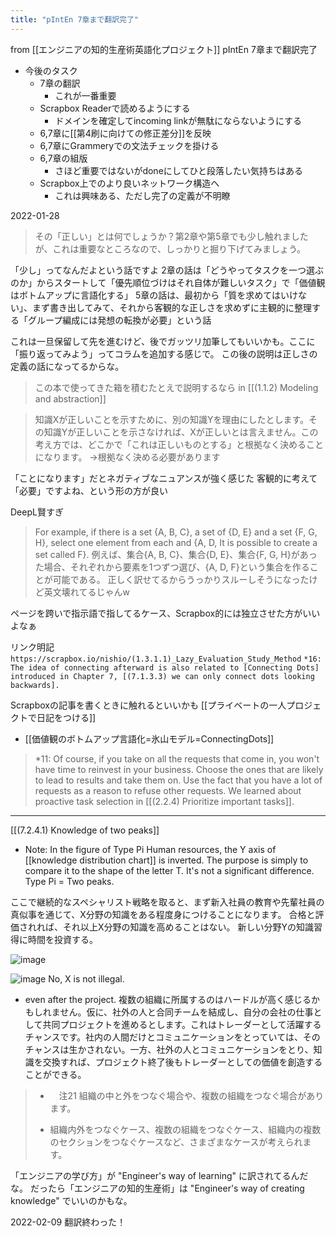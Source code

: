 ```yaml
---
title: "pIntEn 7章まで翻訳完了"
---
```


from [[エンジニアの知的生産術英語化プロジェクト]]
pIntEn 7章まで翻訳完了
- 今後のタスク
    - 7章の翻訳
        - これが一番重要
    - Scrapbox Readerで読めるようにする
        - ドメインを確定してincoming linkが無駄にならないようにする
    - 6,7章に[[第4刷に向けての修正差分]]を反映
    - 6,7章にGrammeryでの文法チェックを掛ける
    - 6,7章の組版
        - さほど重要ではないがdoneにしてひと段落したい気持ちはある
    - Scrapbox上でのより良いネットワーク構造へ
        - これは興味ある、ただし完了の定義が不明瞭

2022-01-28
> その「正しい」とは何でしょうか？第2章や第5章でも少し触れましたが、これは重要なところなので、しっかりと掘り下げてみましょう。

「少し」ってなんだよという話ですよ
2章の話は「どうやってタスクを一つ選ぶのか」からスタートして「優先順位づけはそれ自体が難しいタスク」で「価値観はボトムアップに言語化する」
5章の話は、最初から「質を求めてはいけない」、まず書き出してみて、それから客観的な正しさを求めずに主観的に整理する「グループ編成には発想の転換が必要」という話

これは一旦保留して先を進むけど、後でガッツリ加筆してもいいかも。ここに「振り返ってみよう」ってコラムを追加する感じで。
この後の説明は正しさの定義の話になってるからな。

> この本で使ってきた箱を積むたとえで説明するなら
in [[(1.1.2) Modeling and abstraction]]

> 知識Xが正しいことを示すために、別の知識Yを理由にしたとします。その知識Yが正しいことを示さなければ、Xが正しいとは言えません。この考え方では、どこかで「これは正しいものとする」と根拠なく決めることになります。
→根拠なく決める必要があります

「ことになります」だとネガティブなニュアンスが強く感じた
客観的に考えて「必要」ですよね、という形の方が良い

DeepL賢すぎ
> For example, if there is a set {A, B, C}, a set of {D, E} and a set {F, G, H}, select one element from each and {A, D, It is possible to create a set called F}.
> 例えば、集合{A, B, C}、集合{D, E}、集合{F, G, H}があった場合、それぞれから要素を1つずつ選び、{A, D, F}という集合を作ることが可能である。
正しく訳せてるからうっかりスルーしそうになったけど英文壊れてるじゃんw

ページを跨いで指示語で指してるケース、Scrapbox的には独立させた方がいいよなぁ

リンク明記
`https://scrapbox.io/nishio/(1.3.1.1)_Lazy_Evaluation_Study_Method`
`*16: The idea of connecting afterward is also related to [Connecting Dots] introduced in Chapter 7, [(7.1.3.3) we can only connect dots looking backwards].`

Scrapboxの記事を書くときに触れるといいかも
[[プライベートの一人プロジェクトで日記をつける]]
- [[価値観のボトムアップ言語化=氷山モデル=ConnectingDots]]



> *11: Of course, if you take on all the requests that come in, you won't have time to reinvest in your business. Choose the ones that are likely to lead to results and take them on. Use the fact that you have a lot of requests as a reason to refuse other requests. We learned about proactive task selection in [[(2.2.4) Prioritize important tasks]].

---
[[(7.2.4.1) Knowledge of two peaks]]
- Note: In the figure of Type Pi Human resources, the Y axis of [[knowledge distribution chart]] is inverted. The purpose is simply to compare it to the shape of the letter T. It's not a significant difference. Type Pi = Two peaks.

ここで継続的なスペシャリスト戦略を取ると、まず新入社員の教育や先輩社員の真似事を通じて、X分野の知識をある程度身につけることになります。
合格と評価されれば、それ以上X分野の知識を高めることはない。
新しい分野Yの知識習得に時間を投資する。

![image](https://gyazo.com/601a19ae968c7f501b7d00db71ec741b/thumb/1000)

![image](https://gyazo.com/36e9ec6085a8851dd9f2c65c690729f0/thumb/1000)
No, X is not illegal.

+ even after the project.
複数の組織に所属するのはハードルが高く感じるかもしれません。仮に、社外の人と合同チームを結成し、自分の会社の仕事として共同プロジェクトを進めるとします。これはトレーダーとして活躍するチャンスです。社内の人間だけとコミュニケーションをとっていては、そのチャンスは生かされない。一方、社外の人とコミュニケーションをとり、知識を交換すれば、プロジェクト終了後もトレーダーとしての価値を創造することができる。

> - 　注21 組織の中と外をつなぐ場合や、複数の組織をつなぐ場合があります。
> + 組織内外をつなぐケース、複数の組織をつなぐケース、組織内の複数のセクションをつなぐケースなど、さまざまなケースが考えられます。

「エンジニアの学び方」が
"Engineer's way of learning"
に訳されてるんだな。
だったら「エンジニアの知的生産術」は
"Engineer's way of creating knowledge"
でいいのかもな。

2022-02-09
翻訳終わった！
